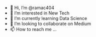 - 👋 Hi, I’m @ramac404
- 👀 I’m interested in New Tech
- 🌱 I’m currently learning Data Science
- 💞️ I’m looking to collaborate on Medium
- 📫 How to reach me ...

<!---
ramac404/ramac404 is a ✨ special ✨ repository because its `README.md` (this file) appears on your GitHub profile.
You can click the Preview link to take a look at your changes.
--->

